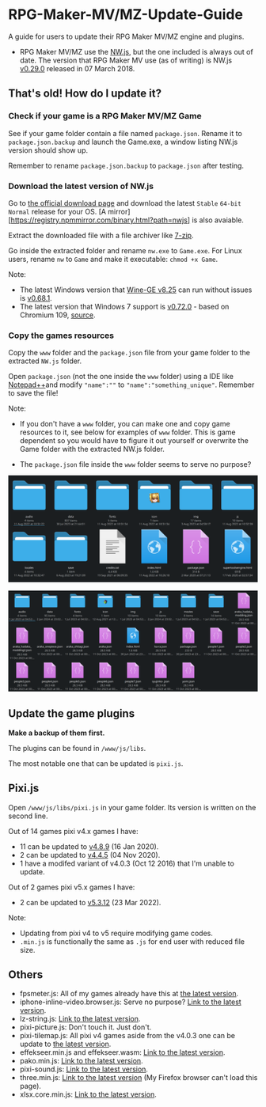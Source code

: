 # RPG-Maker-MV/MZ-Update-Guide
A guide for users to update their RPG Maker MV/MZ engine and plugins.

- RPG Maker MV/MZ use the [NW.js](https://nwjs.io), but the one included is always out of date. The version that RPG Maker MV use (as of writing) is NW.js [v0.29.0](https://nwjs.io/blog/v0.29.0) released in 07 March 2018.

## That's old! How do I update it?
### Check if your game is a RPG Maker MV/MZ Game
See if your game folder contain a file named `package.json`. Rename it to `package.json.backup` and launch the Game.exe, a window listing NW.js version should show up.

Remember to rename `package.json.backup` to `package.json` after testing.

### Download the latest version of NW.js
Go to [the official download page](https://nwjs.io/downloads) and download the latest `Stable` `64-bit` `Normal` release for your OS. [A mirror][https://registry.npmmirror.com/binary.html?path=nwjs] is also avaiable.

Extract the downloaded file with a file archiver like [7-zip](https://7-zip.org).

Go inside the extracted folder and rename `nw.exe` to `Game.exe`. For Linux users, rename `nw` to `Game` and make it executable: `chmod +x Game`.

Note:
- The latest Windows version that [Wine-GE v8.25](https://github.com/GloriousEggroll/wine-ge-custom/releases/tag/GE-Proton8-25) can run without issues is [v0.68.1](https://dl.nwjs.io/v0.68.1).
- The latest version that Windows 7 support is [v0.72.0](https://dl.nwjs.io/v0.72.0) - based on Chromium 109, [source](https://archive.is/dCOEx).

### Copy the games resources

Copy the `www` folder and the `package.json` file from your game folder to the extracted `NW.js` folder.


Open `package.json` (not the one inside the `www` folder) using a IDE like [Notepad++](https://notepad-plus-plus.org)and modify `"name":""` to `"name":"something_unique"`. Remember to save the file!

Note:
- If you don't have a `www` folder, you can make one and copy game resources to it, see below for examples of `www` folder. This is game dependent so you would have to figure it out yourself or overwrite the Game folder with the extracted NW.js folder.

- The `package.json` file inside the `www` folder seems to serve no purpose?

![Example 1](/img/example_www_0.png "www folder of VHMV")

![Example 1](/img/example_www_1.png "www folder of RJ317690")

## Update the game plugins

**Make a backup of them first.**

The plugins can be found in `/www/js/libs`.

The most notable one that can be updated is `pixi.js`.

## Pixi.js

Open `/www/js/libs/pixi.js` in your game folder. Its version is written on the second line.

Out of 14 games pixi v4.x games I have:
- 11 can be updated to [v4.8.9](https://pixijs.download/v4.8.9/pixi.min.js) (16 Jan 2020).
- 2 can be updated to [v4.4.5](https://pixijs.download/v4.4.5/pixi.min.js) (04 Nov 2020).
- 1 have a modifed variant of v4.0.3 (Oct 12 2016) that I'm unable to update.

Out of 2 games pixi v5.x games I have:
- 2 can be updated to [v5.3.12](https://pixijs.download/v5.3.12/pixi.min.js) (23 Mar 2022).

Note:
- Updating from pixi v4 to v5 require modifying game codes.
- `.min.js` is functionally the same as `.js` for end user with reduced file size.

## Others
- fpsmeter.js: All of my games already have this at [the latest version](https://github.com/darsain/fpsmeter/blob/master/dist/fpsmeter.min.js).
- iphone-inline-video.browser.js: Serve no purpose? [Link to the latest version](https://github.com/fregante/iphone-inline-video/blob/master/dist/iphone-inline-video.min.js).
- lz-string.js: [Link to the latest version](https://github.com/pieroxy/lz-string/blob/cf06e9a0e61daa8b120a474bbc80666f959ff7d4/libs/lz-string.min.js).
- pixi-picture.js: Don't touch it. Just don't.
- pixi-tilemap.js: All pixi v4 games aside from the v4.0.3 one can be update to [the latest version](https://github.com/pixijs/tilemap/blob/v4.x/dist/pixi-tilemap.js).
- effekseer.min.js and effekseer.wasm: [Link to the latest version](https://github.com/effekseer/EffekseerForWebGL/releases/latest).
- pako.min.js: [Link to the latest version](https://github.com/nodeca/pako/blob/master/dist/pako.min.js).
- pixi-sound.js: [Link to the latest version](https://github.com/pixijs/sound/releases/tag/v3.0.5).
- three.min.js: [Link to the latest version](https://github.com/mrdoob/three.js/blob/2ab27ea33ef2c991558e392d4f476ac08975be0d/build/three.min.js) (My Firefox browser can't load this page).
- xlsx.core.min.js: [Link to the latest version](https://github.com/SheetJS/sheetjs/blob/github/dist/xlsx.core.min.js).

